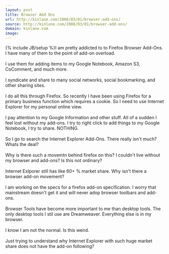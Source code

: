 ```yaml
---
layout: post
title: Browser Add Ons
url: http://kinlane.com/2008/03/01/browser-add-ons/
source: http://kinlane.com/2008/03/01/browser-add-ons/
domain: kinlane.com
image: 
---
```

{% include JB/setup %}I am pretty addicted to to Firefox Browser Add-Ons. I have many of them to the point of add-on overload.<br />
<br />
I use them for adding items to my Google Notebook, Amazon S3, CoComment, and much more.<br />
<br />
I syndicate and share to many social networks, social bookmarking, and other sharing sites.<br />
<br />
I do all this through Firefox. So recently I have been using Firefox for a primary business function which requires a cookie. So I need to use Internet Explorer for my personal online view.<br />
<br />
I pay attention to my Google Information and other stuff. All of a sudden I feel lost without my add-ons. I try to right click to add things to my Google Notebook, I try to share. NOTHING.<br />
<br />
So I go to search the Internet Explorer Add-Ons. There really isn't much? Whats the deal?<br />
<br />
Why is there such a movemtn behind firefox on this? I couldn't live without my browser and add-ons? Is this not ordinary?<br />
<br />
Internet Exlporer still has like 60+ % market share. Why isn't there a browser add-on movement?<br />
<br />
I am working on the specs for a firefox add-on specification. I worry that mainstream doesn't get it and will never adop browser toolbars and add-ons.<br />
<br />
Browser Tools have become more important to me than desktop tools. The only desktop tools I stil use are Dreamweaver. Everything else is in my browser.<br />
<br />
I know I am not the normal. Is this weird.<br />
<br />
Just trying to understand why Internet Explorer with such huge market share does not have the add-on following?